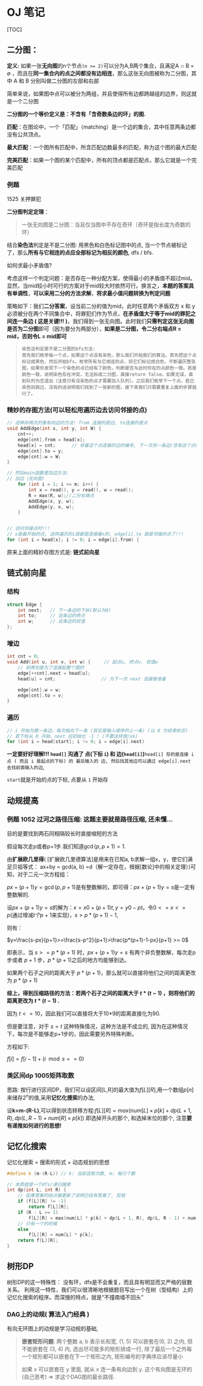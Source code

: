 # OJ 笔记

[TOC]

## 二分图：

**定义:** 如果一张**无向图**的n个节点`(n >= 2)`可以分为A,B两个集合，且满足A ∩ B = ∅ ，而且在**同一集合内的点之间都没有边相连**，那么这张无向图被称为二分图，其中 A 和 B 分别叫做二分图的左部和右部

简单来说，如果图中点可以被分为两组，并且使得所有边都跨越组的边界，则这就是一个二分图

**二分图的一个等价定义是：不含有「含奇数条边的环」的图.**

**匹配**：在图论中，一个「匹配」（matching）是一个边的集合，其中任意两条边都没有公共顶点。

**最大匹配**：一个图所有匹配中，所含匹配边数最多的匹配，称为这个图的最大匹配

**完美匹配**：如果一个图的某个匹配中，所有的顶点都是匹配点，那么它就是一个完美匹配



### 例题

1525 关押罪犯

**二分图判定定理**：

> 一张无向图是二分图：当且仅当图中不存在奇环（奇环是指长度为奇数的环）

结合**染色法**判定是不是二分图: 用黑色和白色标记图中的点, 当一个节点被标记了，那么**所有与它相连的点应全部标记为相反的颜色**, dfs / bfs.

如何求最小矛盾值?

考虑这样一个判定问题：是否存在一种分配方案，使得最小的矛盾值不超过mid。显然，当mid较小时可行的方案对于mid较大时依然可行。换言之，**本题的答案具有单调性**，**可以采用二分的方法求解**，**将求最小值问题转换为判定问题**

策略如下：我们**二分答案**，设当前二分的值为mid，此时任意两个矛盾双方 x 和 y 必须被分在两个不同集合中，将罪犯们作为节点，**在矛盾值大于等于mid的罪犯之间连一条边 ( 这是关键!!! )**，我们得到一张无向图。此时我们**只需判定这张无向图是否为二分图**即可（因为要分为两部分），**如果是二分图，令二分右端点R = mid，否则令L = mid即可**



> ```
> 染色法判定是不是二分图的bfs方法:
> 首先我们枚举每一个点，如果这个点没有染色，那么我们开始我们的算法。首先把这个点标记成黑色，然后开始bfs，枚举所有与它相连的点，将它们标记成白色，不断遍历整张图，如果你发现下一个染色的点已经有了颜色，判断是否与此时你在的点颜色一致。若是颜色一致，说明染色存在冲突，无法拆成二分图，直接return false。如果无误，直到队列为空退出（注意只有没染色的点才需要加入队列）。之后我们枚举下一个点，若已染色则跳过，没有的话说明我们找到了一张新的图，接下来我们只需要重复上面的步骤就行了。
> ```



### 精妙的存图方法(可以轻松用遍历边去访问邻接的点)

```c++
// 这种存两次的像有向边的方法! from 连接的是边, to连接的是点
void AddEdge(int x, int y, int W) {
	cnt++;
	edge[cnt].from = head[x];
	head[x] = cnt;		// 存着这个点连接的边的编号, 下一次另一条边(含有这个点的)进来可以连接上这条边
	edge[cnt].to = y;
	edge[cnt].w = W;
}

// 然后main函数里加边方法:
// 加边（无向图）
	for (int i = 1; i <= m; i++) {
		int x = read(), y = read(), w = read();
		R = max(R, w);//二分右端点 
		AddEdge(x, y, w);
		AddEdge(y, x, w);
	}


// 访问邻接点时!!!
// x是最开始的点, 这样遍历的i就都是连接着x的, edge[i].to 就是邻接的点了!!!
for (int i = head[x]; i != 0; i = edge[i].from) {

```

原来上面的精妙存图方式是: **链式前向星**

## 链式前向星

### 结构

```c++
struct Edge {
	int next;	// 下一条边的下标(默认为0)
	int to;		// 这条边的终点
	int w;		// 这条边的权值
};
```

### 增边

```c++
int cnt = 0;
void Add(int u, int v, int w) {		// 起点u, 终点v, 权值w 
	// 前两句是为了连接起整个图的
	edge[++cnt].next = head[u];
	head[u] = cnt;				   // 为下一次 next 连接做准备

	edge[cnt].w = w;
	edge[cnt].to = v;
}
```

### 遍历

```c++
// i 开始为第一条边，每次指向下一条 (其实是输入顺序的上一条) (以 0 为结束标志)
// 若下标从 0 开始，next 应初始化 -1 ! (不要这样做/xk)
for (int i = head[start]; i != 0; i = edge[i].next)
```

**一定要好好理解!!! `head[]` 沟通了 点(下标 `i`) 和 边(`head[i]`)**`head[i] 存的是连接 i 点 ( 而且 i 是起点的下标) 的 最后输入的 边, 然后找其他边可以通过 edge[i].next 去找前面输入的边`, 

`start`就是开始的点的下标, 点要从 `1` 开始存

## 动规提高

### 例题 1052 过河之路径压缩: 这题主要就是路径压缩, 还未懂...

目的是要找到两石同相隔较长时直接缩短的方法

假设每次走p或者p+1步.我们知道$\gcd(p,p+1)=1.$

由**扩展欧几里得**( [扩展欧几里德算法]是用来在已知a, b求解一组x，y，使它们满足贝祖等式： ax+by = gcd(a, b) =d（解一定存在，根据[数论]中的相关定理）)可知，对于二元一次方程组：

$px+(p+1)y=\gcd(p,p+1)​$是有整数解的，即可得：$px+(p+1)y=s​$是一定有整数解的.

设$px+(p+1)y=s$的解为：$x=x0+(p+1)t,y=y0-pt$。令$0<=x<=p$(通过增减$t个p+1$来实现)，$s>p*(p+1)-1$,

则有：

$y=\frac{s-px}{p+1}>=\frac{s-p^2}{p+1}>\frac{p*(p+1)-1-px}{p+1} >= 0​$

即表示，当 $s>=p*(p+1)$ 时，$px+(p+1)y=s$ 有两个非负整数解，每次走p步或者 $p+1$ 步，$p*(p+1)​$ 之后的地方均能够到达。

如果两个石子之间的距离大于 $p*(p+1)​$ ，那么就可以直接将他们之间的距离更改为 $p*(p+1)​$ 

**综上，得到压缩路径的方法：若两个石子之间的距离大于 $t*(t-1)$ ，则将他们的距离更改为 $t*(t-1)$ .**

因为 $t<=10​$ ，因此我们可以直接将大于10*9的距离直接化为90.

但是要注意，对于 $s=t$ 这种特殊情况，这种方法是不成立的, 因为在这种情况下，每次是不能够走p+1步的，因此需要另外特殊判断。

方程如下:

$f[i]=f[i-1]+(i \mod s ==0)$



### 类区间dp 1005矩阵取数

思路: 按行进行区间DP，我们可以设区间[L,R]的最大值为$f[L][R]$,用一个数组$p[n]$来储存$2^n$的值,采用**记忆化搜索**的办法,

设**k=m-(R-L)**,可以得到状态转移方程:$f[L][R]=max(num[L] \times p[k]+dp(L+1,R),   dp(L,R-1)+num[R] \times p[k])$
即选掉开头的那个, 和选掉末位的那个, 注意**要有递推如何进行的思想!**



## 记忆化搜索

记忆化搜索 = 搜索的形式 + 动态规划的思想

```c++
#define k (m-(R-L)) // k: 当前选取次数, m: 每行个数

// 本质就是一个dfs/递归搜索
int dp(int L, int R) {
	// 如果答案的结点被更新了说明已经有答案了, 剪枝
	if (f[L][R] != -1)
		return f[L][R];
	if (R - L >= 1) 
		f[L][R] = max(num[L] * p[k] + dp(L + 1, R), dp(L, R - 1) + num[R] * p[k]);
	// 只有一个的时候
	else
		f[L][R] = num[L] * p[k];
	return f[L][R];
}
```

## 树形DP

树形DP的这一特殊性： 没有环，dfs是不会重复，而且具有明显而又严格的层数关系。 利用这一特性，我们可以很清晰地根据题目写出一个在树（型结构）上的记忆化搜索的程序。而深搜的特点，就是“不撞南墙不回头”

### DAG上的动规( 算法入门经典 )

有向无环图上的动规是学习动规的基础, 

>  **嵌套矩形问题**: 两个整数 a, b 表示长和宽, (1, 5) 可以嵌套在(6, 2) 之内, 但不能嵌套在 (3, 4) 内, 选出尽可能多的矩形排成一行, 除了最后一个之外每一个矩形都可以嵌套在下一个矩形之内, 矩形编号的字典序应该尽量小
>
> 如果 x 可以嵌套在 y 里面, 就从 x 连一条有向边到 y. 这个有向图是无环的(自己思考) => 求这个DAG图的最长路径.

